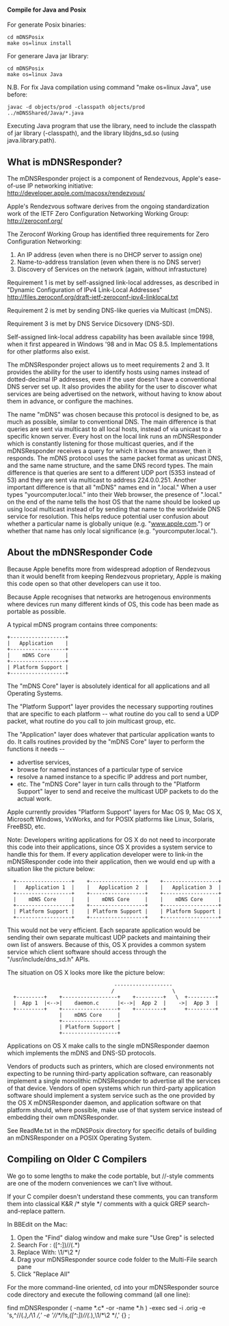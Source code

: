 #### Compile for Java and Posix
For generate Posix binaries:
```` 
cd mDNSPosix
make os=linux install
````
For generare Java jar library:
````
cd mDNSPosix
make os=linux Java
````
N.B. For fix Java compilation using command "make os=linux Java", use before:
````
javac -d objects/prod -classpath objects/prod ../mDNSShared/Java/*.java
````

Executing Java program that use the library, need to include the classpath of jar library (-classpath), and the library libjdns_sd.so (using java.library.path).

What is mDNSResponder?
----------------------

The mDNSResponder project is a component of Rendezvous,
Apple's ease-of-use IP networking initiative:
<http://developer.apple.com/macosx/rendezvous/>

Apple's Rendezvous software derives from the ongoing standardization
work of the IETF Zero Configuration Networking Working Group:
<http://zeroconf.org/>

The Zeroconf Working Group has identified three requirements for Zero
Configuration Networking:
1. An IP address (even when there is no DHCP server to assign one)
2. Name-to-address translation (even when there is no DNS server)
3. Discovery of Services on the network (again, without infrastucture)

Requirement 1 is met by self-assigned link-local addresses, as
described in "Dynamic Configuration of IPv4 Link-Local Addresses"
<http://files.zeroconf.org/draft-ietf-zeroconf-ipv4-linklocal.txt>

Requirement 2 is met by sending DNS-like queries via Multicast (mDNS).

Requirement 3 is met by DNS Service Dicsovery (DNS-SD).

Self-assigned link-local address capability has been available since
1998, when it first appeared in Windows '98 and in Mac OS 8.5.
Implementations for other platforms also exist.

The mDNSResponder project allows us to meet requirements 2 and 3.
It provides the ability for the user to identify hosts using names
instead of dotted-decimal IP addresses, even if the user doesn't have a
conventional DNS server set up. It also provides the ability for the
user to discover what services are being advertised on the network,
without having to know about them in advance, or configure the machines.

The name "mDNS" was chosen because this protocol is designed to be,
as much as possible, similar to conventional DNS. The main difference is
that queries are sent via multicast to all local hosts, instead of via
unicast to a specific known server. Every host on the local link runs an
mDNSResponder which is constantly listening for those multicast queries,
and if the mDNSResponder receives a query for which it knows the answer,
then it responds. The mDNS protocol uses the same packet format as
unicast DNS, and the same name structure, and the same DNS record types.
The main difference is that queries are sent to a different UDP port
(5353 instead of 53) and they are sent via multicast to address
224.0.0.251. Another important difference is that all "mDNS" names
end in ".local." When a user types "yourcomputer.local." into their Web
browser, the presence of ".local." on the end of the name tells the host
OS that the name should be looked up using local multicast instead of by
sending that name to the worldwide DNS service for resolution. This
helps reduce potential user confusion about whether a particular name
is globally unique (e.g. "www.apple.com.") or whether that name has only
local significance (e.g. "yourcomputer.local.").


About the mDNSResponder Code
----------------------------

Because Apple benefits more from widespread adoption of Rendezvous than
it would benefit from keeping Rendezvous proprietary, Apple is making
this code open so that other developers can use it too.

Because Apple recognises that networks are hetrogenous environments
where devices run many different kinds of OS, this code has been made
as portable as possible.

A typical mDNS program contains three components:

    +------------------+
    |   Application    |
    +------------------+
    |    mDNS Core     |
    +------------------+
    | Platform Support |
    +------------------+

The "mDNS Core" layer is absolutely identical for all applications and
all Operating Systems.

The "Platform Support" layer provides the necessary supporting routines
that are specific to each platform -- what routine do you call to send
a UDP packet, what routine do you call to join multicast group, etc.

The "Application" layer does whatever that particular application wants
to do. It calls routines provided by the "mDNS Core" layer to perform
the functions it needs --
 * advertise services,
 * browse for named instances of a particular type of service
 * resolve a named instance to a specific IP address and port number,
 * etc.
The "mDNS Core" layer in turn calls through to the "Platform Support"
layer to send and receive the multicast UDP packets to do the actual work.

Apple currently provides "Platform Support" layers for Mac OS 9, Mac OS X,
Microsoft Windows, VxWorks, and for POSIX platforms like Linux, Solaris,
FreeBSD, etc.

Note: Developers writing applications for OS X do not need to incorporate
this code into their applications, since OS X provides a system service to
handle this for them. If every application developer were to link-in the
mDNSResponder code into their application, then we would end up with a
situation like the picture below:
````
  +------------------+    +------------------+    +------------------+
  |   Application 1  |    |   Application 2  |    |   Application 3  |
  +------------------+    +------------------+    +------------------+
  |    mDNS Core     |    |    mDNS Core     |    |    mDNS Core     |
  +------------------+    +------------------+    +------------------+
  | Platform Support |    | Platform Support |    | Platform Support |
  +------------------+    +------------------+    +------------------+
````
This would not be very efficient. Each separate application would be sending
their own separate multicast UDP packets and maintaining their own list of
answers. Because of this, OS X provides a common system service which client
software should access through the "/usr/include/dns_sd.h" APIs.

The situation on OS X looks more like the picture below:
````
                                   -------------------
                                  /                   \
  +---------+    +------------------+    +---------+   \  +---------+
  |  App 1  |<-->|    daemon.c      |<-->|  App 2  |    ->|  App 3  |
  +---------+    +------------------+    +---------+      +---------+
                 |    mDNS Core     |
                 +------------------+
                 | Platform Support |
                 +------------------+
````
Applications on OS X make calls to the single mDNSResponder daemon
which implements the mDNS and DNS-SD protocols. 

Vendors of products such as printers, which are closed environments not
expecting to be running third-party application software, can reasonably
implement a single monolithic mDNSResponder to advertise all the
services of that device. Vendors of open systems which run third-party
application software should implement a system service such as the one
provided by the OS X mDNSResponder daemon, and application software on
that platform should, where possible, make use of that system service
instead of embedding their own mDNSResponder.

See ReadMe.txt in the mDNSPosix directory for specific details of
building an mDNSResponder on a POSIX Operating System.


Compiling on Older C Compilers
------------------------------

We go to some lengths to make the code portable, but //-style comments
are one of the modern conveniences we can't live without.

If your C compiler doesn't understand these comments, you can transform
them into classical K&R /* style */ comments with a quick GREP
search-and-replace pattern.

In BBEdit on the Mac:
1. Open the "Find" dialog window and make sure "Use Grep" is selected
2. Search For  : ([^:])//(.*)
3. Replace With: \1/*\2 */
4. Drag your mDNSResponder source code folder to the Multi-File search pane
5. Click "Replace All"

For the more command-line oriented, cd into your mDNSResponder source code
directory and execute the following command (all one line):

find mDNSResponder \( -name \*.c\* -or -name \*.h \) -exec sed -i .orig -e 's,^//\(.*\),/*\1 */,' -e '/\/\*/\!s,\([^:]\)//\(.*\),\1/*\2 */,' {} \;
